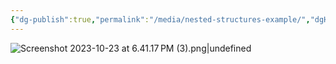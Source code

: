 ```yaml
---
{"dg-publish":true,"permalink":"/media/nested-structures-example/","dgHomeLink":true}
---
```


![Screenshot 2023-10-23 at 6.41.17 PM (3).png|undefined](/img/user/Media/Screenshot%202023-10-23%20at%206.41.17%E2%80%AFPM%20(3).png)